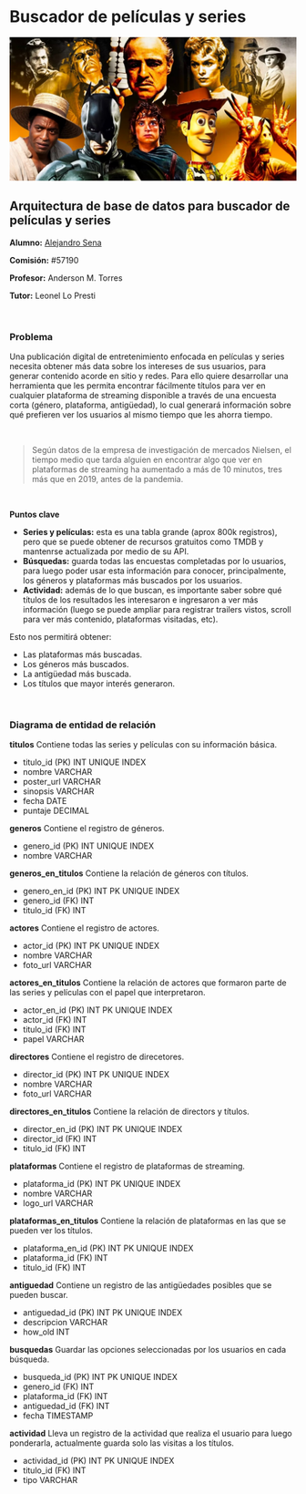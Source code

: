 # Buscador de películas y series
![](https://github.com/mexiar/buscador_peliculas/blob/main/movies.jpg)

## Arquitectura de base de datos para buscador de películas y series

**Alumno:** [Alejandro Sena](https://www.linkedin.com/in/asena/)

**Comisión:** #57190

**Profesor:** Anderson M. Torres

**Tutor:** Leonel Lo Presti

<br/>

### Problema

Una publicación digital de entretenimiento enfocada en películas y series necesita obtener más data sobre los intereses de sus usuarios, para generar contenido acorde en sitio y redes. Para ello quiere desarrollar una herramienta que les permita encontrar fácilmente títulos para ver en cualquier plataforma de streaming disponible a través de una encuesta corta (género, plataforma, antigüedad), lo cual generará información sobre qué prefieren ver los usuarios al mismo tiempo que les ahorra tiempo.

<br/>

> Según datos de la empresa de investigación de mercados Nielsen, el tiempo medio que tarda alguien en encontrar algo que ver en plataformas de streaming ha aumentado a más de 10 minutos, tres más que en 2019, antes de la pandemia.

<br/>

**Puntos clave**

- **Series y películas:** esta es una tabla grande (aprox 800k registros), pero que se puede obtener de recursos gratuitos como TMDB y mantenrse actualizada por medio de su API. 
- **Búsquedas:** guarda todas las encuestas completadas por lo usuarios, para luego poder usar esta información para conocer, principalmente, los géneros y plataformas más buscados por los usuarios.
- **Actividad:** además de lo que buscan, es importante saber sobre qué títulos de los resultados les interesaron e ingresaron a ver más información (luego se puede ampliar para registrar trailers vistos, scroll para ver más contenido, plataformas visitadas, etc).

Esto nos permitirá obtener:
- Las plataformas más buscadas.
- Los géneros más buscados.
- La antigüedad más buscada.
- Los títulos que mayor interés generaron.

<br/>

### Diagrama de entidad de relación

**titulos**
Contiene todas las series y películas con su información básica.
- titulo_id (PK) INT UNIQUE INDEX
- nombre VARCHAR
- poster_url VARCHAR
- sinopsis VARCHAR
- fecha DATE
- puntaje DECIMAL

**generos**
Contiene el registro de géneros.
- genero_id (PK) INT UNIQUE INDEX
- nombre VARCHAR

**generos_en_titulos**
Contiene la relación de géneros con títulos.
- genero_en_id (PK) INT PK UNIQUE INDEX
- genero_id (FK) INT
- titulo_id (FK) INT

**actores**
Contiene el registro de actores.
- actor_id (PK) INT PK UNIQUE INDEX
- nombre VARCHAR
- foto_url VARCHAR

**actores_en_titulos**
Contiene la relación de actores que formaron parte de las series y películas con el papel que interpretaron.
- actor_en_id (PK) INT PK UNIQUE INDEX
- actor_id (FK) INT
- titulo_id (FK) INT
- papel VARCHAR

**directores**
Contiene el registro de direcetores.
- director_id (PK) INT PK UNIQUE INDEX
- nombre VARCHAR
- foto_url VARCHAR

**directores_en_titulos**
Contiene la relación de directors y títulos.
- director_en_id (PK) INT PK UNIQUE INDEX
- director_id (FK) INT
- titulo_id (FK) INT

**plataformas**
Contiene el registro de plataformas de streaming.
- plataforma_id (PK) INT PK UNIQUE INDEX
- nombre VARCHAR
- logo_url VARCHAR

**plataformas_en_titulos**
Contiene la relación de plataformas en las que se pueden ver los títulos.
- plataforma_en_id (PK) INT PK UNIQUE INDEX
- plataforma_id (FK) INT
- titulo_id (FK) INT

**antiguedad**
Contiene un registro de las antigüedades posibles que se pueden buscar.
- antiguedad_id (PK) INT PK UNIQUE INDEX
- descripcion VARCHAR
- how_old INT

**busquedas**
Guardar las opciones seleccionadas por los usuarios en cada búsqueda.
- busqueda_id (PK) INT PK UNIQUE INDEX
- genero_id (FK) INT
- plataforma_id (FK) INT
- antiguedad_id (FK) INT
- fecha TIMESTAMP

**actividad**
Lleva un registro de la actividad que realiza el usuario para luego ponderarla, actualmente guarda solo las visitas a los títulos.
- actividad_id (PK) INT PK UNIQUE INDEX
- titulo_id (FK) INT
- tipo VARCHAR
